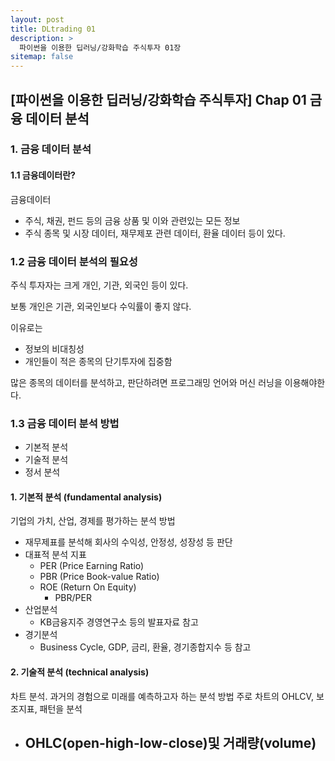 ```yaml
---
layout: post
title: DLtrading 01
description: >
  파이썬을 이용한 딥러닝/강화학습 주식투자 01장
sitemap: false
---
```


## [파이썬을 이용한 딥러닝/강화학습 주식투자] Chap 01 금융 데이터 분석

### 1. 금융 데이터 분석

#### 1.1 금융데이터란?

금융데이터
- 주식, 채권, 펀드 등의 금융 상품 및 이와 관련있는 모든 정보
- 주식 종목 및 시장 데이터, 재무제포 관련 데이터, 환율 데이터 등이 있다.

### 1.2 금융 데이터 분석의 필요성

주식 투자자는 크게 개인, 기관, 외국인 등이 있다.

보통 개인은 기관, 외국인보다 수익률이 좋지 않다.

이유로는 
- 정보의 비대칭성
- 개인들이 적은 종목의 단기투자에 집중함

많은 종목의 데이터를 분석하고, 판단하려면 프로그래밍 언어와 머신 러닝을 이용해야한다.

### 1.3 금융 데이터 분석 방법
+ 기본적 분석
+ 기술적 분석
+ 정서 분석

#### 1. 기본적 분석 (fundamental analysis)

기업의 가치, 산업, 경제를 평가하는 분석 방법
- 재무제표를 분석해 회사의 수익성, 안정성, 성장성 등 판단
- 대표적 분석 지표
    - PER (Price Earning Ratio)
    - PBR (Price Book-value Ratio)
    - ROE (Return On Equity) 
        - PBR/PER
- 산업분석
  - KB금융지주 경영연구소 등의 발표자료 참고
- 경기분석
  - Business Cycle, GDP, 금리, 환율, 경기종합지수 등 참고

#### 2. 기술적 분석 (technical analysis)

차트 분석. 과거의 경험으로 미래를 예측하고자 하는 분석 방법
주로 차트의 OHLCV, 보조지표, 패턴을 분석
- OHLC(open-high-low-close)및 거래량(volume)
  - 
